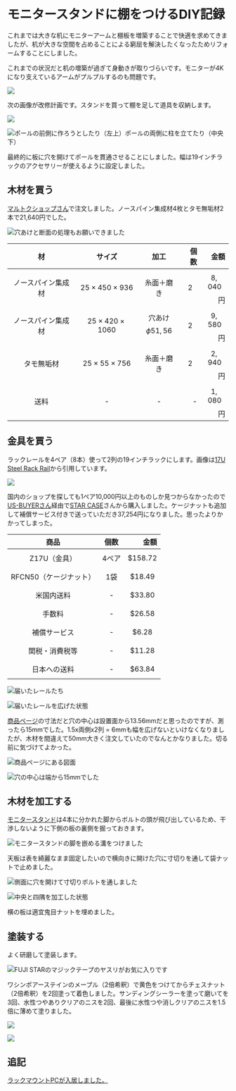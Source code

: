 # モニタースタンドに棚をつけるDIY記録

これまでは大きな机にモニターアームと棚板を増築することで快適を求めてきましたが、机が大きな空間を占めることによる窮屈を解決したくなったためリフォームすることにしました。

これまでの状況だと机の増築が過ぎて身動きが取りづらいです。モニターが4Kになり支えているアームがプルプルするのも問題です。

![](./plan-before.png)

次の画像が改修計画です。スタンドを買って棚を足して道具を収納します。

![](./plan-after.png)

![ポールの前側に作ろうとしたり（左上）ポールの両側に柱を立てたり（中央下）](./design.png)

最終的に板に穴を開けてポールを貫通させることにしました。幅は19インチラックのアクセサリーが使えるように設定しました。

## 木材を買う

[マルトクショップさん](https://shop.woodworks-marutoku.com/)で注文しました。ノースパイン集成材4枚とタモ無垢材2本で21,640円でした。

![穴あけと断面の処理もお願いできました](./boards.jpg)

| 材 | サイズ | 加工 | 個数 | 金額 |
|:----:|:----:|:----:|----:|----:|
|ノースパイン集成材|$$25\times450\times936$$|糸面＋磨き|$$2$$|$$8,040$$円|
|ノースパイン集成材|$$25\times420\times1060$$|穴あけ$$\phi51, 56$$|$$2$$|$$9,580$$円|
|タモ無垢材|$$25\times55\times756$$|糸面＋磨き|$$2$$|$$2,940$$円|
|送料|-|-|-|$$1,080$$円|

## 金具を買う

ラックレールを4ペア（8本）使って2列の19インチラックにします。画像は[17U Steel Rack Rail](https://www.starcase.com/product_p/z17u.htm)から引用しています。

![](./rail.jpg)

国内のショップを探しても1ペア10,000円以上のものしか見つからなかったので[US-BUYERさん](https://www.us-buyer.com/)経由で[STAR CASE](https://starcase.com/)さんから購入しました。ケージナットも追加して補償サービス付きで送っていただき37,254円になりました。思ったよりかかってしまった。

|商品|個数|金額|
|:----:|:----:|----:|
|Z17U（金具）|4ペア|$$\$158.72$$|
|RFCN50（ケージナット）|1袋|$$\$18.49$$|
|米国内送料|-|$$\$33.80$$|
|手数料|-|$$\$26.58$$|
|補償サービス|-|$$\$6.28$$|
|関税・消費税等|-|$$\$11.28$$|
|日本への送料|-|$$\$63.84$$|

![届いたレールたち](./arrived-frames1.jpg)

![届いたレールを広げた状態](./arrived-frames2.jpg)

[商品ページ](https://www.starcase.com/product_p/z17u.htm)の寸法だと穴の中心は設置面から13.56mmだと思ったのですが、測ったら15mmでした。1.5x両側x2列 = 6mmも幅を広げないといけなくなりましたが、木材を間違えて50mm大きく注文していたのでなんとかなりました。切る前に気づけてよかった。

![商品ページにある図面](./rail-spec.jpg)

![穴の中心は端から15mmでした](./rail-measurements.jpg)

## 木材を加工する

[モニタースタンド](https://www.amazon.co.jp/gp/product/B07BDK1QJY/)は4本に分かれた脚からボルトの頭が飛び出しているため、干渉しないように下側の板の裏側を掘っておきます。

![モニタースタンドの脚を嵌める溝をつけました](./hole-center.jpg)

天板は表を綺麗なまま固定したいので横向きに開けた穴に寸切りを通して袋ナットで止めました。

![側面に穴を開けて寸切りボルトを通しました](./hole-side.jpg)

![中央と四隅を加工した状態](./holes.jpg)

横の板は適宜鬼目ナットを埋めました。

## 塗装する

よく研磨して塗装します。

![FUJI STARのマジックテープのヤスリがお気に入りです](./sandpaper.jpg)

ワシンポアーステインのメープル（2倍希釈）で黄色をつけてからチェスナット（2倍希釈）を2回塗って着色しました。サンディングシーラーを塗って磨いてを3回、水性つやありクリアのニスを2回、最後に水性つや消しクリアのニスを1.5倍に薄めて塗りました。

![](./paint.jpg)

![](./overview.jpg)

## 追記

[ラックマウントPCが入居しました。](../../2020/new-computer/index.page.md)
